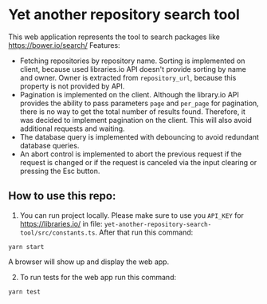 # Yet another repository search tool

This web application represents the tool to search packages like https://bower.io/search/
Features:
- Fetching repositories by repository name. Sorting is implemented on client, because used libraries.io API doesn't provide sorting by name and owner. Owner is extracted from `repository_url`, because this property is not provided by API.
- Pagination is implemented on the client. Although the library.io API provides the ability to pass parameters `page` and `per_page` for pagination, there is no way to get the total number of results found. Therefore, it was decided to implement pagination on the client. This will also avoid additional requests and waiting.
- The database query is implemented with debouncing to avoid redundant database queries.
- An abort control is implemented to abort the previous request if the request is changed or if the request is canceled via the input clearing or pressing the Esc button.


## How to use this repo:

1. You can run project locally. Please make sure to use you `API_KEY` for https://libraries.io/ in file: `yet-another-repository-search-tool/src/constants.ts`. After that run this command:

```
yarn start
```

A browser will show up and display the web app.

2. To run tests for the web app run this command:

```
yarn test
```